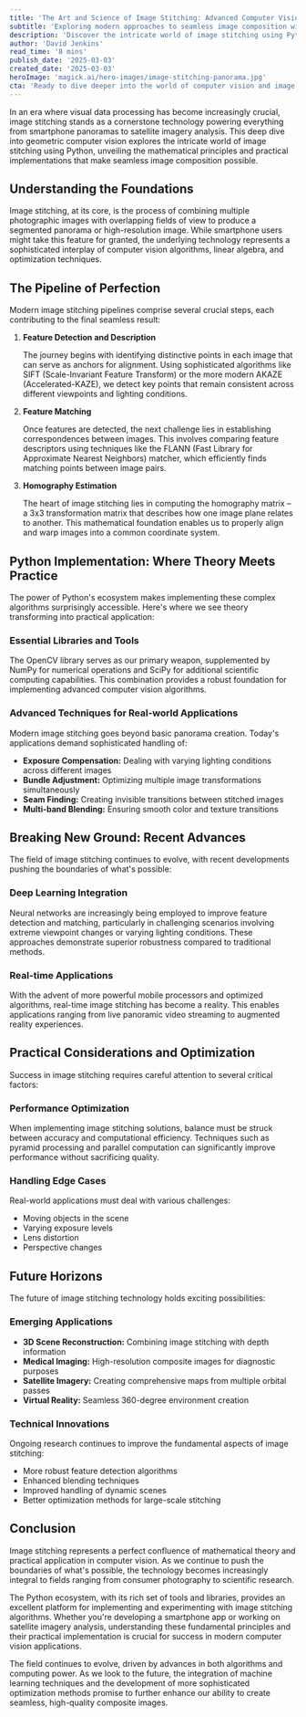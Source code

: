 ```yaml
---
title: 'The Art and Science of Image Stitching: Advanced Computer Vision Techniques in Python'
subtitle: 'Exploring modern approaches to seamless image composition with Python and computer vision'
description: 'Discover the intricate world of image stitching using Python, from fundamental algorithms to cutting-edge applications in computer vision. This comprehensive guide explores the technical foundations, practical implementations, and future horizons of creating seamless panoramic images.'
author: 'David Jenkins'
read_time: '8 mins'
publish_date: '2025-03-03'
created_date: '2025-03-03'
heroImage: 'magick.ai/hero-images/image-stitching-panorama.jpg'
cta: 'Ready to dive deeper into the world of computer vision and image processing? Follow us on LinkedIn for regular updates on Python programming, AI innovations, and advanced technical tutorials that will keep you at the forefront of technology.'
---
```


In an era where visual data processing has become increasingly crucial, image stitching stands as a cornerstone technology powering everything from smartphone panoramas to satellite imagery analysis. This deep dive into geometric computer vision explores the intricate world of image stitching using Python, unveiling the mathematical principles and practical implementations that make seamless image composition possible.

## Understanding the Foundations

Image stitching, at its core, is the process of combining multiple photographic images with overlapping fields of view to produce a segmented panorama or high-resolution image. While smartphone users might take this feature for granted, the underlying technology represents a sophisticated interplay of computer vision algorithms, linear algebra, and optimization techniques.

## The Pipeline of Perfection

Modern image stitching pipelines comprise several crucial steps, each contributing to the final seamless result:

1. **Feature Detection and Description**

   The journey begins with identifying distinctive points in each image that can serve as anchors for alignment. Using sophisticated algorithms like SIFT (Scale-Invariant Feature Transform) or the more modern AKAZE (Accelerated-KAZE), we detect key points that remain consistent across different viewpoints and lighting conditions.

2. **Feature Matching**

   Once features are detected, the next challenge lies in establishing correspondences between images. This involves comparing feature descriptors using techniques like the FLANN (Fast Library for Approximate Nearest Neighbors) matcher, which efficiently finds matching points between image pairs.

3. **Homography Estimation**

   The heart of image stitching lies in computing the homography matrix – a 3x3 transformation matrix that describes how one image plane relates to another. This mathematical foundation enables us to properly align and warp images into a common coordinate system.

## Python Implementation: Where Theory Meets Practice

The power of Python's ecosystem makes implementing these complex algorithms surprisingly accessible. Here's where we see theory transforming into practical application:

### Essential Libraries and Tools

The OpenCV library serves as our primary weapon, supplemented by NumPy for numerical operations and SciPy for additional scientific computing capabilities. This combination provides a robust foundation for implementing advanced computer vision algorithms.

### Advanced Techniques for Real-world Applications

Modern image stitching goes beyond basic panorama creation. Today's applications demand sophisticated handling of:

- **Exposure Compensation:** Dealing with varying lighting conditions across different images
- **Bundle Adjustment:** Optimizing multiple image transformations simultaneously
- **Seam Finding:** Creating invisible transitions between stitched images
- **Multi-band Blending:** Ensuring smooth color and texture transitions

## Breaking New Ground: Recent Advances

The field of image stitching continues to evolve, with recent developments pushing the boundaries of what's possible:

### Deep Learning Integration

Neural networks are increasingly being employed to improve feature detection and matching, particularly in challenging scenarios involving extreme viewpoint changes or varying lighting conditions. These approaches demonstrate superior robustness compared to traditional methods.

### Real-time Applications

With the advent of more powerful mobile processors and optimized algorithms, real-time image stitching has become a reality. This enables applications ranging from live panoramic video streaming to augmented reality experiences.

## Practical Considerations and Optimization

Success in image stitching requires careful attention to several critical factors:

### Performance Optimization

When implementing image stitching solutions, balance must be struck between accuracy and computational efficiency. Techniques such as pyramid processing and parallel computation can significantly improve performance without sacrificing quality.

### Handling Edge Cases

Real-world applications must deal with various challenges:
- Moving objects in the scene
- Varying exposure levels
- Lens distortion
- Perspective changes

## Future Horizons

The future of image stitching technology holds exciting possibilities:

### Emerging Applications

- **3D Scene Reconstruction:** Combining image stitching with depth information
- **Medical Imaging:** High-resolution composite images for diagnostic purposes
- **Satellite Imagery:** Creating comprehensive maps from multiple orbital passes
- **Virtual Reality:** Seamless 360-degree environment creation

### Technical Innovations

Ongoing research continues to improve the fundamental aspects of image stitching:
- More robust feature detection algorithms
- Enhanced blending techniques
- Improved handling of dynamic scenes
- Better optimization methods for large-scale stitching

## Conclusion

Image stitching represents a perfect confluence of mathematical theory and practical application in computer vision. As we continue to push the boundaries of what's possible, the technology becomes increasingly integral to fields ranging from consumer photography to scientific research.

The Python ecosystem, with its rich set of tools and libraries, provides an excellent platform for implementing and experimenting with image stitching algorithms. Whether you're developing a smartphone app or working on satellite imagery analysis, understanding these fundamental principles and their practical implementation is crucial for success in modern computer vision applications.

The field continues to evolve, driven by advances in both algorithms and computing power. As we look to the future, the integration of machine learning techniques and the development of more sophisticated optimization methods promise to further enhance our ability to create seamless, high-quality composite images.